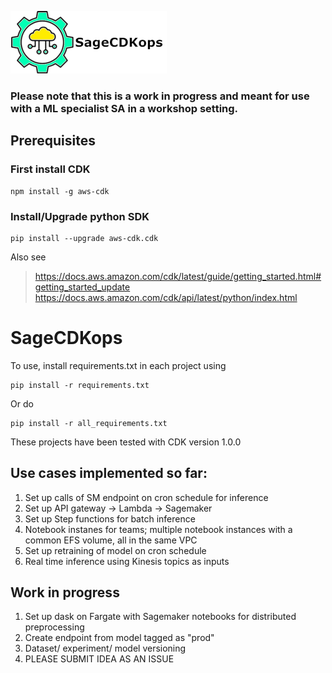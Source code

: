![SageCDKops](SagecdkOpsLogo.png)

### Please note that this is a work in progress and meant for use with a ML specialist SA in a workshop setting.

## Prerequisites

### First install CDK

```
npm install -g aws-cdk
```

### Install/Upgrade python SDK
```
pip install --upgrade aws-cdk.cdk
```

Also see 

> https://docs.aws.amazon.com/cdk/latest/guide/getting_started.html#getting_started_update
> https://docs.aws.amazon.com/cdk/api/latest/python/index.html


# SageCDKops
To use, install requirements.txt in each project using

```
pip install -r requirements.txt
``` 

Or do

```
pip install -r all_requirements.txt
``` 

These projects have been tested with CDK version 1.0.0

## Use cases implemented so far:

1. Set up calls of SM endpoint on cron schedule for inference
2. Set up API gateway -> Lambda -> Sagemaker
3. Set up Step functions for batch inference
4. Notebook instanes for teams; multiple notebook instances with a common EFS volume, all in the same VPC
5. Set up retraining of model on cron schedule
6. Real time inference using Kinesis topics as inputs

## Work in progress

1. Set up dask on Fargate with Sagemaker notebooks for distributed preprocessing
2. Create endpoint from model tagged as "prod"
3. Dataset/ experiment/ model versioning
4. PLEASE SUBMIT IDEA AS AN ISSUE
